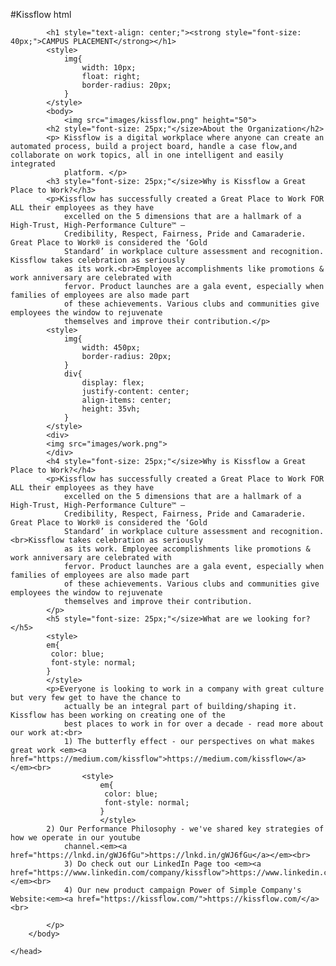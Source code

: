 #Kissflow html
<!DOCTYPE html>
<html>
    <head>
        <title>kissflow campus placement</title>
       
            <h1 style="text-align: center;"><strong style="font-size: 40px;">CAMPUS PLACEMENT</strong></h1>
            <style>
                img{
                    width: 10px;
                    float: right;
                    border-radius: 20px;
                }
            </style>
            <body>
                <img src="images/kissflow.png" height="50">
            <h2 style="font-size: 25px;"</size>About the Organization</h2>
            <p> Kissflow is a digital workplace where anyone can create an automated process, build a project board, handle a case flow,and collaborate on work topics, all in one intelligent and easily integrated
                platform. </p>
            <h3 style="font-size: 25px;"</size>Why is Kissflow a Great Place to Work?</h3>
            <p>Kissflow has successfully created a Great Place to Work FOR ALL their employees as they have
                excelled on the 5 dimensions that are a hallmark of a High-Trust, High-Performance Culture™ –
                Credibility, Respect, Fairness, Pride and Camaraderie. Great Place to Work® is considered the ‘Gold
                Standard’ in workplace culture assessment and recognition. Kissflow takes celebration as seriously
                as its work.<br>Employee accomplishments like promotions & work anniversary are celebrated with
                fervor. Product launches are a gala event, especially when families of employees are also made part
                of these achievements. Various clubs and communities give employees the window to rejuvenate
                themselves and improve their contribution.</p>
            <style>
                img{
                    width: 450px;
                    border-radius: 20px;
                }
                div{
                    display: flex;
                    justify-content: center;
                    align-items: center;
                    height: 35vh;
                }
            </style>    
            <div>
            <img src="images/work.png">
            </div>
            <h4 style="font-size: 25px;"</size>Why is Kissflow a Great Place to Work?</h4>
            <p>Kissflow has successfully created a Great Place to Work FOR ALL their employees as they have
                excelled on the 5 dimensions that are a hallmark of a High-Trust, High-Performance Culture™ –
                Credibility, Respect, Fairness, Pride and Camaraderie. Great Place to Work® is considered the ‘Gold
                Standard’ in workplace culture assessment and recognition.<br>Kissflow takes celebration as seriously
                as its work. Employee accomplishments like promotions & work anniversary are celebrated with
                fervor. Product launches are a gala event, especially when families of employees are also made part
                of these achievements. Various clubs and communities give employees the window to rejuvenate
                themselves and improve their contribution.
            </p>
            <h5 style="font-size: 25px;"</size>What are we looking for?</h5>
            <style>
            em{
             color: blue;
             font-style: normal;
            }
            </style>
            <p>Everyone is looking to work in a company with great culture but very few get to have the chance to
                actually be an integral part of building/shaping it. Kissflow has been working on creating one of the
                best places to work in for over a decade - read more about our work at:<br>
                1) The butterfly effect - our perspectives on what makes great work <em><a href="https://medium.com/kissflow">https://medium.com/kissflow</a></em><br>
                    <style>
                        em{
                         color: blue;
                         font-style: normal;
                        }
                        </style>
            2) Our Performance Philosophy - we've shared key strategies of how we operate in our youtube
                channel.<em><a href="https://lnkd.in/gWJ6fGu">https://lnkd.in/gWJ6fGu</a></em><br>
                3) Do check out our LinkedIn Page too <em><a href="https://www.linkedin.com/company/kissflow">https://www.linkedin.com/company/kissflow</a></em><br>
                4) Our new product campaign Power of Simple Company's Website:<em><a href="https://kissflow.com/">https://kissflow.com/</a><br>

            </p>
        </body>
        
    </head>
</html>
